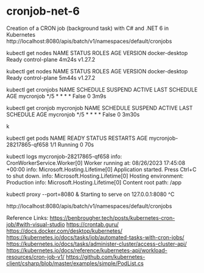 # cronjob-net-6
 Creation of a CRON job (background task) with C# and .NET 6 in Kubernetes
 http://localhost:8080/apis/batch/v1/namespaces/default/cronjobs

kubectl get nodes
NAME             STATUS   ROLES           AGE     VERSION
docker-desktop   Ready    control-plane   4m24s   v1.27.2

kubectl get nodes
NAME             STATUS   ROLES           AGE     VERSION
docker-desktop   Ready    control-plane   5m44s   v1.27.2

kubectl get cronjobs
NAME        SCHEDULE      SUSPEND   ACTIVE   LAST SCHEDULE   AGE
mycronjob   */5 * * * *   False     0        <none>          3m9s

kubectl get cronjob mycronjob
NAME        SCHEDULE      SUSPEND   ACTIVE   LAST SCHEDULE   AGE
mycronjob   */5 * * * *   False     0        <none>          3m30s

k

kubectl get pods
NAME                       READY   STATUS    RESTARTS   AGE
mycronjob-28217865-qf658   1/1     Running   0          70s

kubectl logs mycronjob-28217865-qf658
info: CronWorkerService.Worker[0]
      Worker running at: 08/26/2023 17:45:08 +00:00
info: Microsoft.Hosting.Lifetime[0]
      Application started. Press Ctrl+C to shut down.
info: Microsoft.Hosting.Lifetime[0]
      Hosting environment: Production
info: Microsoft.Hosting.Lifetime[0]
      Content root path: /app


kubectl proxy --port=8080 &
Starting to serve on 127.0.0.1:8080
^C

 http://localhost:8080/apis/batch/v1/namespaces/default/cronjobs



 Reference Links:
 https://benbrougher.tech/posts/kubernetes-cron-job/#with-visual-studio
 https://crontab.guru/
 https://docs.docker.com/desktop/kubernetes/
 https://kubernetes.io/docs/tasks/job/automated-tasks-with-cron-jobs/
 https://kubernetes.io/docs/tasks/administer-cluster/access-cluster-api/
 https://kubernetes.io/docs/reference/kubernetes-api/workload-resources/cron-job-v1/
 https://github.com/kubernetes-client/csharp/blob/master/examples/simple/PodList.cs